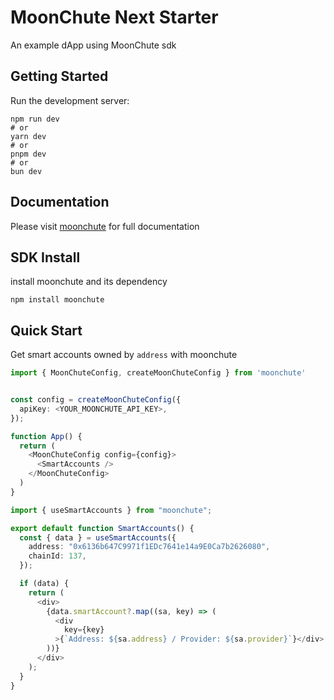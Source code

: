 # MoonChute Next Starter

An example dApp using MoonChute sdk

## Getting Started

Run the development server:

```shell
npm run dev
# or
yarn dev
# or
pnpm dev
# or
bun dev
```

## Documentation

Please visit [moonchute](https://docs.moonchute.xyz/) for full documentation

## SDK Install

install moonchute and its dependency

```shell
npm install moonchute
```

## Quick Start

Get smart accounts owned by `address` with moonchute

```typescript
import { MoonChuteConfig, createMoonChuteConfig } from 'moonchute'


const config = createMoonChuteConfig({
  apiKey: <YOUR_MOONCHUTE_API_KEY>,
});

function App() {
  return (
    <MoonChuteConfig config={config}>
      <SmartAccounts />
    </MoonChuteConfig>
  )
}
```

```typescript
import { useSmartAccounts } from "moonchute";

export default function SmartAccounts() {
  const { data } = useSmartAccounts({
    address: "0x6136b647C9971f1EDc7641e14a9E0Ca7b2626080",
    chainId: 137,
  });

  if (data) {
    return (
      <div>
        {data.smartAccount?.map((sa, key) => (
          <div
            key={key}
          >{`Address: ${sa.address} / Provider: ${sa.provider}`}</div>
        ))}
      </div>
    );
  }
}
```
